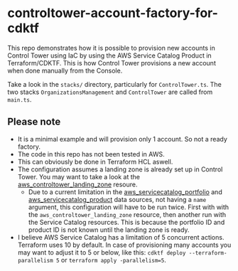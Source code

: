 # controltower-account-factory-for-cdktf

This repo demonstrates how it is possible to provision new accounts in Control Tower using IaC by using the AWS Service Catalog Product in Terraform/CDKTF. This is how Control Tower provisions a new account when done manually from the Console.

Take a look in the `stacks/` directory, particularly for `ControlTower.ts`. The two stacks `OrganizationsManagement` and `ControlTower` are called from `main.ts`.

## Please note

* It is a minimal example and will provision only 1 account. So not a ready factory.
* The code in this repo has not been tested in AWS.
* This can obviously be done in Terraform HCL aswell.
* The configuration assumes a landing zone is already set up in Control Tower. You may want to take a look at the [aws_controltower_landing_zone](https://registry.terraform.io/providers/hashicorp/aws/latest/docs/resources/controltower_landing_zone) resoure.
  * Due to a current limitation in the [aws_servicecatalog_portfolio](https://registry.terraform.io/providers/hashicorp/aws/5.41.0/docs/data-sources/servicecatalog_portfolio) and [aws_servicecatalog_product](https://registry.terraform.io/providers/hashicorp/aws/5.41.0/docs/data-sources/servicecatalog_product) data sources, not having a `name` argument, this configuration will have to be run twice. First with with the `aws_controltower_landing_zone` resource, then another run with the Service Catalog resources. This is because the portfolio ID and product ID is not known until the landing zone is ready.
* I believe AWS Service Catalog has a limitation of 5 concurrent actions. Terraform uses 10 by default. In case of provisioning many accounts you may want to adjust it to 5 or below, like this: `cdktf deploy --terraform-parallelism 5` or `terraform apply -parallelism=5`.
